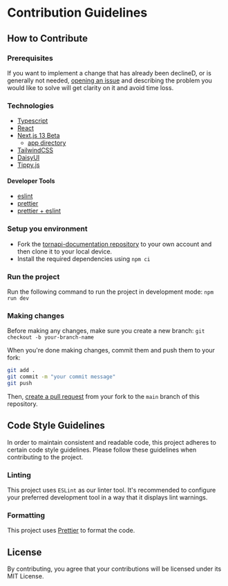 # Contribution Guidelines

## How to Contribute

### Prerequisites

If you want to implement a change that has already been declineD, or is generally not
needed, [opening an issue](https://github.com/Torn-Playground/tornapi-documentation/issues) and describing the problem
you would like to solve will get clarity on it and avoid time loss.

### Technologies

* [Typescript](https://www.typescriptlang.org/)
* [React](https://reactjs.org/)
* [Next.js 13 Beta](https://beta.nextjs.org/docs)
    * [app directory](https://beta.nextjs.org/docs/routing/fundamentals)
* [TailwindCSS](https://tailwindcss.com/)
* [DaisyUI](https://daisyui.com/)
* [Tippy.js](https://github.com/atomiks/tippyjs-react)

#### Developer Tools

* [eslint](https://eslint.org/)
* [prettier](https://prettier.io/)
* [prettier + eslint](https://github.com/prettier/eslint-plugin-prettier)

### Setup you environment

* Fork the [tornapi-documentation repository](https://github.com/Torn-Playground/tornapi-documentation) to your own
  account and then clone it to your local device.
* Install the required dependencies using `npm ci`

### Run the project

Run the following command to run the project in development mode: `npm run dev`

### Making changes

Before making any changes, make sure you create a new branch: `git checkout -b your-branch-name`

When you're done making changes, commit them and push them to your fork:

```bash
git add .
git commit -m "your commit message"
git push
```

Then, [create a pull request](https://github.com/Torn-Playground/tornapi-documentation/pulls) from your fork to
the `main` branch of this repository.

## Code Style Guidelines

In order to maintain consistent and readable code, this project adheres to certain code style guidelines. Please follow
these guidelines when contributing to the project.

### Linting

This project uses `ESLint` as our linter tool. It's recommended to configure your preferred development tool in a way
that it displays lint warnings.

### Formatting

This project uses [Prettier](https://prettier.io/) to format the code.

[//]: # (TODO - Setup github actions to run the linter.)

## License

By contributing, you agree that your contributions will be licensed under its MIT License.